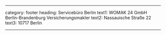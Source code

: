 ---

category: footer
heading: Servicebüro Berlin
text1: WOMAK 24 GmbH Berlin-Brandenburg Versicherungsmakler
text2: Nassauische Straße 22
text3: 10717 Berlin

---